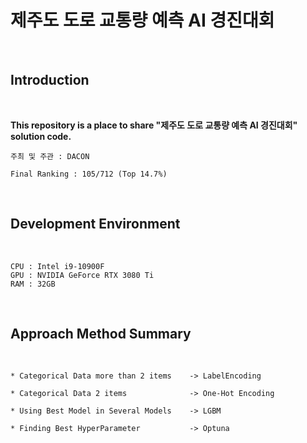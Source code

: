 # 제주도 도로 교통량 예측 AI 경진대회
</br>

## Introduction
</br>

__This repository is a place to share "제주도 도로 교통량 예측 AI 경진대회" solution code.__
</br>

```
주최 및 주관 : DACON

Final Ranking : 105/712 (Top 14.7%)
```
</br>


## Development Environment
</br>

```
CPU : Intel i9-10900F
GPU : NVIDIA GeForce RTX 3080 Ti
RAM : 32GB
```
</br>

## Approach Method Summary
</br>


```
* Categorical Data more than 2 items    -> LabelEncoding

* Categorical Data 2 items              -> One-Hot Encoding

* Using Best Model in Several Models    -> LGBM

* Finding Best HyperParameter           -> Optuna
```

</br>

## 